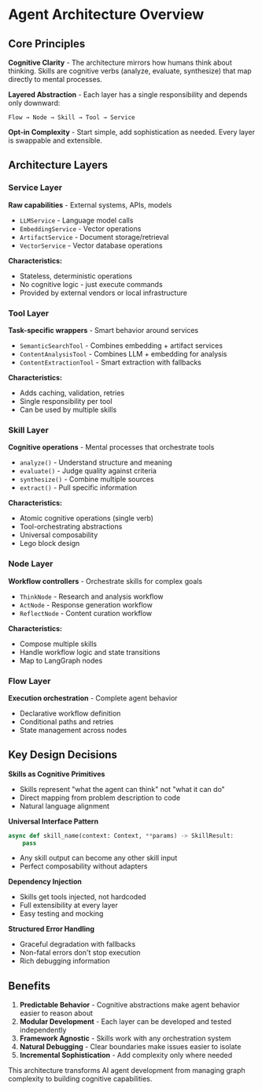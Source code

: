 # Agent Architecture Overview

## Core Principles

**Cognitive Clarity** - The architecture mirrors how humans think about thinking. Skills are cognitive verbs (analyze, evaluate, synthesize) that map directly to mental processes.

**Layered Abstraction** - Each layer has a single responsibility and depends only downward:
```
Flow → Node → Skill → Tool → Service
```

**Opt-in Complexity** - Start simple, add sophistication as needed. Every layer is swappable and extensible.

## Architecture Layers

### Service Layer
**Raw capabilities** - External systems, APIs, models
- `LLMService` - Language model calls
- `EmbeddingService` - Vector operations  
- `ArtifactService` - Document storage/retrieval
- `VectorService` - Vector database operations

**Characteristics:**
- Stateless, deterministic operations
- No cognitive logic - just execute commands
- Provided by external vendors or local infrastructure

### Tool Layer  
**Task-specific wrappers** - Smart behavior around services
- `SemanticSearchTool` - Combines embedding + artifact services
- `ContentAnalysisTool` - Combines LLM + embedding for analysis
- `ContentExtractionTool` - Smart extraction with fallbacks

**Characteristics:**
- Adds caching, validation, retries
- Single responsibility per tool
- Can be used by multiple skills

### Skill Layer
**Cognitive operations** - Mental processes that orchestrate tools
- `analyze()` - Understand structure and meaning
- `evaluate()` - Judge quality against criteria
- `synthesize()` - Combine multiple sources
- `extract()` - Pull specific information

**Characteristics:**
- Atomic cognitive operations (single verb)
- Tool-orchestrating abstractions
- Universal composability
- Lego block design

### Node Layer
**Workflow controllers** - Orchestrate skills for complex goals
- `ThinkNode` - Research and analysis workflow
- `ActNode` - Response generation workflow  
- `ReflectNode` - Content curation workflow

**Characteristics:**
- Compose multiple skills
- Handle workflow logic and state transitions
- Map to LangGraph nodes

### Flow Layer
**Execution orchestration** - Complete agent behavior
- Declarative workflow definition
- Conditional paths and retries
- State management across nodes

## Key Design Decisions

**Skills as Cognitive Primitives**
- Skills represent "what the agent can think" not "what it can do"
- Direct mapping from problem description to code
- Natural language alignment

**Universal Interface Pattern**
```python
async def skill_name(context: Context, **params) -> SkillResult:
    pass
```
- Any skill output can become any other skill input
- Perfect composability without adapters

**Dependency Injection**
- Skills get tools injected, not hardcoded
- Full extensibility at every layer
- Easy testing and mocking

**Structured Error Handling**
- Graceful degradation with fallbacks
- Non-fatal errors don't stop execution
- Rich debugging information

## Benefits

1. **Predictable Behavior** - Cognitive abstractions make agent behavior easier to reason about
2. **Modular Development** - Each layer can be developed and tested independently  
3. **Framework Agnostic** - Skills work with any orchestration system
4. **Natural Debugging** - Clear boundaries make issues easier to isolate
5. **Incremental Sophistication** - Add complexity only where needed

This architecture transforms AI agent development from managing graph complexity to building cognitive capabilities.